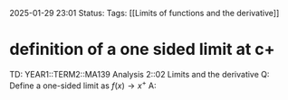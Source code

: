 2025-01-29 23:01
Status: 
Tags: [[Limits of functions and the derivative]]
# definition of a one sided limit at c+

TD: YEAR1::TERM2::MA139 Analysis 2::02 Limits and the derivative
Q: Define a one-sided limit as $f(x)\to x^{+}$
A: 